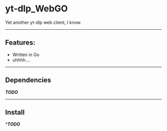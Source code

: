 # yt-dlp_WebGO
Yet another yt-dlp web client, I know.

---

## Features:
- Written in Go
- uhhhh....

---

## Dependencies
_***TODO***_

---

## Install
_***TODO**_

